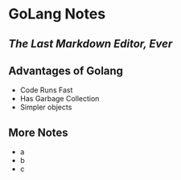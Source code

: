 # GoLang Notes
## _The Last Markdown Editor, Ever_

## Advantages of Golang
- Code Runs Fast
- Has Garbage Collection
- Simpler objects

## More Notes
- a
- b
- c